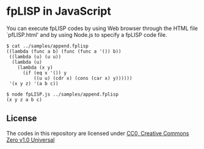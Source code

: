 # fpLISP in JavaScript

You can execute fpLISP codes by using Web browser through the HTML file `pfLISP.html' and by using Node.js to specify a fpLISP code file.
```
$ cat ../samples/append.fplisp
((lambda (func a b) (func (func a '()) b))
 ((lambda (u) (u u))
  (lambda (u)
    (lambda (x y)
      (if (eq x '()) y
          ((u u) (cdr x) (cons (car x) y))))))
 '(x y z) '(a b c))

$ node fpLISP.js ../samples/append.fplisp
(x y z a b c)
```

## License

The codes in this repository are licensed under [CC0, Creative Commons Zero v1.0 Universal](https://creativecommons.org/publicdomain/zero/1.0/)

